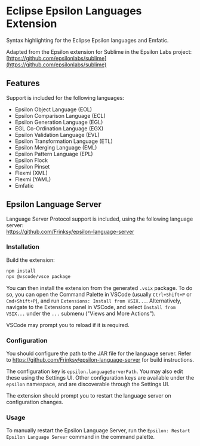 # Eclipse Epsilon Languages Extension

Syntax highlighting for the Eclipse Epsilon languages and Emfatic. 

Adapted from the Epsilon extension for Sublime in the Epsilon Labs project: [https://github.com/epsilonlabs/sublime](https://github.com/epsilonlabs/sublime)

## Features

Support is included for the following languages:
- Epsilon Object Language (EOL)
- Epsilon Comparison Language (ECL)
- Epsilon Generation Language (EGL)
- EGL Co-Ordination Language (EGX)
- Epsilon Validation Language (EVL)
- Epsilon Transformation Language (ETL)
- Epsilon Merging Language (EML)
- Epsilon Pattern Language (EPL)
- Epsilon Flock
- Epsilon Pinset
- Flexmi (XML)
- Flexmi (YAML)
- Emfatic

## Epsilon Language Server

Language Server Protocol support is included, using the following language server:  
https://github.com/Frinksy/epsilon-language-server

### Installation

Build the extension:

```sh
npm install
npx @vscode/vsce package
```

You can then install the extension from the generated `.vsix` package.
To do so, you can open the Command Palette in VSCode (usually `Ctrl+Shift+P` or `Cmd+Shift+P`), and run `Extensions: Install from VSIX...`. Alternatively, navigate to the Extensions panel in VSCode, and select `Install from VSIX...` under the `...` submenu ("Views and More Actions").

VSCode may prompt you to reload if it is required.


### Configuration

You should configure the path to the JAR file for the language server. Refer to https://github.com/Frinksy/epsilon-language-server for build instructions.

The configuration key is `epsilon.languageServerPath`. You may also edit these using the Settings UI.
Other configuration keys are available under the `epsilon` namespace, and are discoverable through the Settings UI.

The extension should prompt you to restart the language server on configuration changes.


### Usage

To manually restart the Epsilon Language Server, run the `Epsilon: Restart Epsilon Language Server` command in
the command palette.

